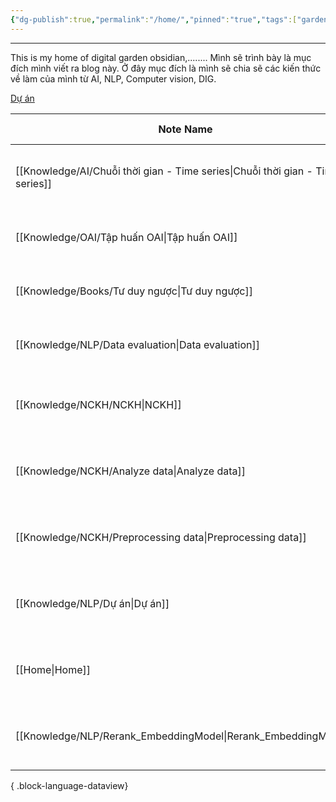 ```yaml
---
{"dg-publish":true,"permalink":"/home/","pinned":"true","tags":["gardenEntry"]}
---
```


---

This is my home of digital garden obsidian,........
Mình sẽ trình bày là mục đích mình viết ra blog này. Ở đây mục đích là mình sẽ chia sẽ các kiến thức về làm của mình từ AI, NLP, Computer vision, DIG. 

[Dự án](Knowledge/NLP/Dự%20án.md)

| Note Name                                                                        | Last Updated                | Links |
| -------------------------------------------------------------------------------- | --------------------------- | ----- |
| [[Knowledge/AI/Chuỗi thời gian - Time series\|Chuỗi thời gian - Time series]] | 10:03 PM - March 22, 2025   | 0     |
| [[Knowledge/OAI/Tập huấn OAI\|Tập huấn OAI]]                                  | 8:05 PM - March 12, 2025    | 0     |
| [[Knowledge/Books/Tư duy ngược\|Tư duy ngược]]                                | 5:12 PM - March 11, 2025    | 0     |
| [[Knowledge/NLP/Data evaluation\|Data evaluation]]                            | 6:22 PM - March 06, 2025    | 1     |
| [[Knowledge/NCKH/NCKH\|NCKH]]                                                 | 5:39 PM - February 28, 2025 | 0     |
| [[Knowledge/NCKH/Analyze data\|Analyze data]]                                 | 5:06 PM - February 28, 2025 | 0     |
| [[Knowledge/NCKH/Preprocessing data\|Preprocessing data]]                     | 4:59 PM - February 28, 2025 | 0     |
| [[Knowledge/NLP/Dự án\|Dự án]]                                                | 2:26 PM - February 28, 2025 | 2     |
| [[Home\|Home]]                                                                | 4:59 PM - February 25, 2025 | 0     |
| [[Knowledge/NLP/Rerank_EmbeddingModel\|Rerank_EmbeddingModel]]                | 4:40 PM - February 25, 2025 | 1     |

{ .block-language-dataview}
